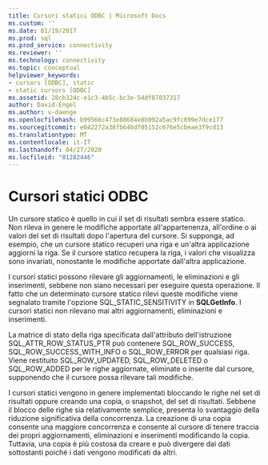 ```yaml
---
title: Cursori statici ODBC | Microsoft Docs
ms.custom: ''
ms.date: 01/19/2017
ms.prod: sql
ms.prod_service: connectivity
ms.reviewer: ''
ms.technology: connectivity
ms.topic: conceptual
helpviewer_keywords:
- cursors [ODBC], static
- static cursors [ODBC]
ms.assetid: 28cb324c-e1c3-4b5c-bc3e-54df87037317
author: David-Engel
ms.author: v-daenge
ms.openlocfilehash: b99566c473e88684e8b092a5ac9fc899e7dce177
ms.sourcegitcommit: e042272a38fb646df05152c676e5cbeae3f9cd13
ms.translationtype: MT
ms.contentlocale: it-IT
ms.lasthandoff: 04/27/2020
ms.locfileid: "81282446"
---
```

# <a name="odbc-static-cursors"></a>Cursori statici ODBC
Un cursore statico è quello in cui il set di risultati sembra essere statico. Non rileva in genere le modifiche apportate all'appartenenza, all'ordine o ai valori del set di risultati dopo l'apertura del cursore. Si supponga, ad esempio, che un cursore statico recuperi una riga e un'altra applicazione aggiorni la riga. Se il cursore statico recupera la riga, i valori che visualizza sono invariati, nonostante le modifiche apportate dall'altra applicazione.  
  
 I cursori statici possono rilevare gli aggiornamenti, le eliminazioni e gli inserimenti, sebbene non siano necessari per eseguire questa operazione. Il fatto che un determinato cursore statico rilevi queste modifiche viene segnalato tramite l'opzione SQL_STATIC_SENSITIVITY in **SQLGetInfo**. I cursori statici non rilevano mai altri aggiornamenti, eliminazioni e inserimenti.  
  
 La matrice di stato della riga specificata dall'attributo dell'istruzione SQL_ATTR_ROW_STATUS_PTR può contenere SQL_ROW_SUCCESS, SQL_ROW_SUCCESS_WITH_INFO o SQL_ROW_ERROR per qualsiasi riga. Viene restituito SQL_ROW_UPDATED, SQL_ROW_DELETED o SQL_ROW_ADDED per le righe aggiornate, eliminate o inserite dal cursore, supponendo che il cursore possa rilevare tali modifiche.  
  
 I cursori statici vengono in genere implementati bloccando le righe nel set di risultati oppure creando una copia, o snapshot, del set di risultati. Sebbene il blocco delle righe sia relativamente semplice, presenta lo svantaggio della riduzione significativa della concorrenza. La creazione di una copia consente una maggiore concorrenza e consente al cursore di tenere traccia dei propri aggiornamenti, eliminazioni e inserimenti modificando la copia. Tuttavia, una copia è più costosa da creare e può divergere dai dati sottostanti poiché i dati vengono modificati da altri.
